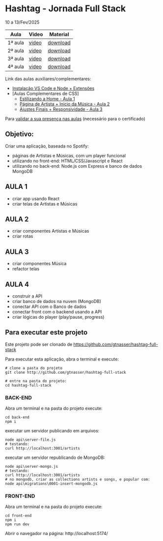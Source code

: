 # Hashtag - Jornada Full Stack

10 a 13/Fev/2025

Aula|Video|Material
---|---|---
1ª aula | [video](https://youtu.be/8cKuB0PfqTs) | [download](https://drive.google.com/drive/folders/1_otlml4QSqqkbexREoL0-mwO-SH2kn90)
2ª aula | [video](https://youtu.be/JkakNVjhXqM) | [download](https://drive.google.com/drive/folders/1kIE7AK1PI2qcpr-kMNDK-vMuUQMSFdrz)
3ª aula | [video](https://youtu.be/oPLOZfqk7qQ) | [download](https://drive.google.com/drive/folders/1olA9SsCHSXHfNxYMfHg4IdvTdGeh8R71)
4ª aula | [video](https://youtu.be/6PwcILaFgCc) | [download](https://drive.google.com/drive/folders/11iNjXwITKtJp6TdndxMZGIbUQQk04qXz)

Link das aulas auxiliares/complementares:
- [Instalação VS Code e Node + Extensões](https://youtu.be/fzgL5YIL77Q)
- [Aulas Complementares de CSS]
    - [Estilizando a Home - Aula 1](https://youtu.be/sJcyKmc_GMw)
    - [Página de Artista + Início da Música - Aula 2](https://youtu.be/EuVdTqyPvyk)
    - [Ajustes Finais + Responsividade - Aula 3](https://youtu.be/_WBCQOy1Vfc)

Para [validar a sua presença nas aulas](https://hashaqui.com/certificados/jornada-fullstack) (necessário para o certificado)
<!--
Aula|Código
---|---
1|react58
2|backend95
3|fullstack91
4|github16
-->

## Objetivo:

Criar uma aplicação, baseada no Spotify:
- páginas de Artistas e Músicas, com um player funcional
- utilizando no front-end: HTML/CSS/Javascript e React
- utilizando no back-end: Node.js com Express e banco de dados MongoDB

## AULA 1

- criar app usando React
- criar telas de Artistas e Músicas


## AULA 2

- criar componentes Artistas e Músicas
- criar rotas

## AULA 3

- criar componentes Música
- refactor telas

## AULA 4

- construir a API
- criar banco de dados na nuvem (MongoDB)
- conectar API com o Banco de dados
- conectar front com o backend usando a API
- criar lógicas do player (play/pause, progress)


## Para executar este projeto

Este projeto pode ser clonado de https://github.com/gtnasser/hashtag-full-stack

Para executar esta aplicação, abra o terminal e execute:

```shell
# clone a pasta do projeto
git clone http://github.com/gtnasser/hashtag-full-stack

# entre na pasta do projeto:
cd hashtag-full-stack
```

### BACK-END

Abra um terminal e na pasta do projeto execute:
```shell
cd back-end
npm i
```

executar um servidor publicando em arquivos:
```shell
node api\server-file.js
# testando:
curl http://localhost:3001/artists
```

executar um servidor republicando de MongoDB:
```shell
node api\server-mongo.js
# testando:
curl http://localhost:3001/artists
# no mongodb, criar as collections artists e songs, e popular com:
node api\migrations\0001-insert-mongodb.js
```

### FRONT-END

Abra um terminal e na pasta do projeto execute:
```shell
cd front-end
npm i
npm run dev
```
Abrir o navegador na página: http://localhost:5174/